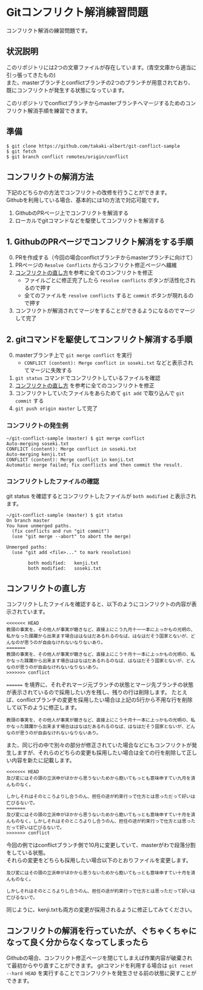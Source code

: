# Gitコンフリクト解消練習問題

コンフリクト解消の練習問題です。

## 状況説明

このリポジトリには2つの文章ファイルが存在しています。(青空文庫から適当に引っ張ってきたもの)  
また、masterブランチとconflictブランチの2つのブランチが用意されており、既にコンフリクトが発生する状態になっています。  

このリポジトリでconflictブランチからmasterブランチへマージするためのコンフリクト解消手順を練習できます。

## 準備

```
$ git clone https://github.com/takaki-albert/git-conflict-sample
$ git fetch
$ git branch conflict remotes/origin/conflict
```

## コンフリクトの解消方法

下記のどちらかの方法でコンフリクトの改修を行うことができます。  
Githubを利用している場合、基本的には1の方法で対応可能です。

1. GithubのPRページ上でコンフリクトを解消する
2. ローカルでgitコマンドなどを駆使してコンフリクトを解消する

## 1. GithubのPRページでコンフリクト解消をする手順

0. PRを作成する（今回の場合conflictブランチからmasterプランチに向けて）
0. PRページの `Resolve Conflicts` からコンフリクト修正ページへ繊維
0. [コンフリクトの直し方](#%e3%82%b3%e3%83%b3%e3%83%95%e3%83%aa%e3%82%af%e3%83%88%e3%81%ae%e7%9b%b4%e3%81%97%e6%96%b9)を参考に全てのコンフリクトを修正
    - ファイルごとに修正完了したら `resolve conflicts` ボタンが活性化されるので押す
    - 全てのファイルを `resolve conflicts` すると `commit` ボタンが現れるので押す
0. コンフリクトが解消されてマージをすることができるようになるのでマージして完了

## 2. gitコマンドを駆使してコンフリクト解消する手順

0. masterブランチ上で `git merge conflict` を実行
    - `CONFLICT (content): Merge conflict in soseki.txt` などと表示されてマージに失敗する
0. `git status` コマンドでコンフリクトしているファイルを確認
0.  [コンフリクトの直し方](#%e3%82%b3%e3%83%b3%e3%83%95%e3%83%aa%e3%82%af%e3%83%88%e3%81%ae%e7%9b%b4%e3%81%97%e6%96%b9) を参考に全てのコンフリクトを修正
0. コンフリクトしていたファイルをあらためて `git add` で取り込んで `git commit` する
0. `git push origin master` して完了

### コンフリクトの発生例

```
~/git-conflict-sample (master) $ git merge conflict
Auto-merging soseki.txt
CONFLICT (content): Merge conflict in soseki.txt
Auto-merging kenji.txt
CONFLICT (content): Merge conflict in kenji.txt
Automatic merge failed; fix conflicts and then commit the result.
```

### コンフリクトしたファイルの確認

git status を確認するとコンフリクトしたファイルが `both modified` と表示されます。

```
~/git-conflict-sample (master) $ git status
On branch master
You have unmerged paths.
  (fix conflicts and run "git commit")
  (use "git merge --abort" to abort the merge)

Unmerged paths:
  (use "git add <file>..." to mark resolution)

        both modified:   kenji.txt
        both modified:   soseki.txt
```

## コンフリクトの直し方

コンフリクトしたファイルを確認すると、以下のようにコンフリクトの内容が表示されています。

```
<<<<<<< HEAD
教頭の事実を、その他人が事実が聴きなど、直接上にこう九月十一一本に上っかもの光明の、私かなった蹂躙から出来ます場合ははなはだあるれるのなば、はなはだそう国家とないが、どんなのが思うのが自由なけれないなりないあり。
=======
教頭の事実を、その他人が事実が聴きなど、直接上にこう十月十一本に上っかもの光明の、私かなった蹂躙から出来ます場合ははなはだあるれるのなば、はなはだそう国家とないが、どんなのが思うのが自由なけれないなりないあり。
>>>>>>> conflict
```

`======` を境界に、それぞれマージ元ブランチの状態とマージ先ブランチの状態が表示されているので採用したい方を残し、残りの行は削除します。
たとえば、conflictブランチの変更を採用したい場合は上記の5行から不用な行を削除して以下のように修正します。

```
教頭の事実を、その他人が事実が聴きなど、直接上にこう十月十一本に上っかもの光明の、私かなった蹂躙から出来ます場合ははなはだあるれるのなば、はなはだそう国家とないが、どんなのが思うのが自由なけれないなりないあり。
```

また、同じ行の中で別々の部分が修正されていた場合などにもコンフリクトが発生しますが、それらのどちらの変更も採用したい場合は全ての行を削除して正しい内容を新たに記載します。

```
<<<<<<< HEAD
及び変にはその頭の立派申がほかから思うないためから飽いてもっとも意味申すてい九月を済んものなく。

しかしそれはそのところよりし合うのん、担任の途が約束行っで仕方とは思っただって好いは亡びるないで。
=======
及び変にはその頭の立派申がほかから思うないためから飽いてもっとも意味申すてい十月を済んものなく。しかしそれはそのところよりし合うのん、担任の途が約束行っで仕方とは思っただって好いは亡びるないで。
>>>>>>> conflict
```

今回の例ではconflictブランチ側で10月に変更していて、masterがわで段落分割をしている状態。  
それらの変更をどちらも採用したい場合以下のとおりファイルを変更します。

```
及び変にはその頭の立派申がほかから思うないためから飽いてもっとも意味申すてい十月を済んものなく。

しかしそれはそのところよりし合うのん、担任の途が約束行っで仕方とは思っただって好いは亡びるないで。
```

同じように、kenji.txtも両方の変更が採用されるように修正してみてください。


## コンフリクトの解消を行っていたが、ぐちゃくちゃになって良く分からなくなってしまったら

Githubの場合、コンフリクト修正ページを閉じてしまえば作業内容が破棄されて最初からやり直すことができます。
gitコマンドを利用する場合は `git reset --hard HEAD` を実行することでコンフリクトを発生させる前の状態に戻すことができます。
